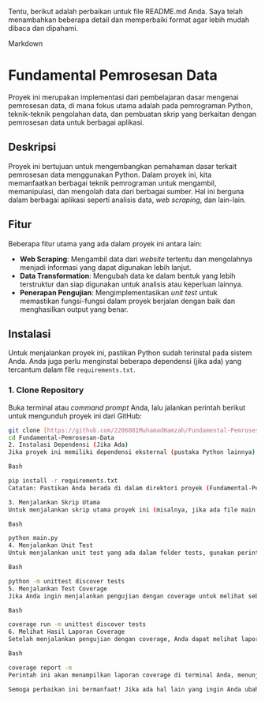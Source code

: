 Tentu, berikut adalah perbaikan untuk file README.md Anda. Saya telah menambahkan beberapa detail dan memperbaiki format agar lebih mudah dibaca dan dipahami.

Markdown

# Fundamental Pemrosesan Data

Proyek ini merupakan implementasi dari pembelajaran dasar mengenai pemrosesan data, di mana fokus utama adalah pada pemrograman Python, teknik-teknik pengolahan data, dan pembuatan skrip yang berkaitan dengan pemrosesan data untuk berbagai aplikasi.

## Deskripsi

Proyek ini bertujuan untuk mengembangkan pemahaman dasar terkait pemrosesan data menggunakan Python. Dalam proyek ini, kita memanfaatkan berbagai teknik pemrograman untuk mengambil, memanipulasi, dan mengolah data dari berbagai sumber. Hal ini berguna dalam berbagai aplikasi seperti analisis data, *web scraping*, dan lain-lain.

## Fitur

Beberapa fitur utama yang ada dalam proyek ini antara lain:

- **Web Scraping**: Mengambil data dari *website* tertentu dan mengolahnya menjadi informasi yang dapat digunakan lebih lanjut.
- **Data Transformation**: Mengubah data ke dalam bentuk yang lebih terstruktur dan siap digunakan untuk analisis atau keperluan lainnya.
- **Penerapan Pengujian**: Mengimplementasikan *unit test* untuk memastikan fungsi-fungsi dalam proyek berjalan dengan baik dan menghasilkan output yang benar.

## Instalasi

Untuk menjalankan proyek ini, pastikan Python sudah terinstal pada sistem Anda. Anda juga perlu menginstal beberapa dependensi (jika ada) yang tercantum dalam file `requirements.txt`.

### 1. Clone Repository

Buka terminal atau *command prompt* Anda, lalu jalankan perintah berikut untuk mengunduh proyek ini dari GitHub:

```bash
git clone [https://github.com/2206081MuhamadHamzah/Fundamental-Pemrosesan-Data.git](https://github.com/2206081MuhamadHamzah/Fundamental-Pemrosesan-Data.git)
cd Fundamental-Pemrosesan-Data
2. Instalasi Dependensi (Jika Ada)
Jika proyek ini memiliki dependensi eksternal (pustaka Python lainnya), Anda dapat menginstalnya menggunakan pip:

Bash

pip install -r requirements.txt
Catatan: Pastikan Anda berada di dalam direktori proyek (Fundamental-Pemrosesan-Data) saat menjalankan perintah ini.

3. Menjalankan Skrip Utama
Untuk menjalankan skrip utama proyek ini (misalnya, jika ada file main.py), gunakan perintah:

Bash

python main.py
4. Menjalankan Unit Test
Untuk menjalankan unit test yang ada dalam folder tests, gunakan perintah berikut dari direktori utama proyek:

Bash

python -m unittest discover tests
5. Menjalankan Test Coverage
Jika Anda ingin menjalankan pengujian dengan coverage untuk melihat seberapa banyak kode yang teruji, jalankan perintah berikut:

Bash

coverage run -m unittest discover tests
6. Melihat Hasil Laporan Coverage
Setelah menjalankan pengujian dengan coverage, Anda dapat melihat laporan hasilnya dengan perintah:

Bash

coverage report -m
Perintah ini akan menampilkan laporan coverage di terminal Anda, menunjukkan baris kode mana saja yang telah dieksekusi selama pengujian.

Semoga perbaikan ini bermanfaat! Jika ada hal lain yang ingin Anda ubah atau tambahkan, beri tahu saya.
